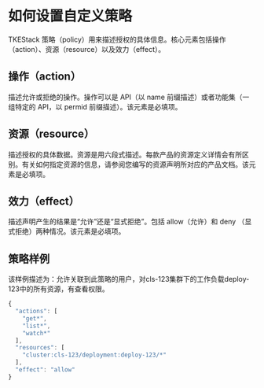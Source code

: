 # 如何设置自定义策略

TKEStack 策略（policy）用来描述授权的具体信息。核心元素包括操作（action）、资源（resource）以及效力（effect）。

## 操作（action）

描述允许或拒绝的操作。操作可以是 API（以 name 前缀描述）或者功能集（一组特定的 API，以 permid 前缀描述）。该元素是必填项。

## 资源（resource）

描述授权的具体数据。资源是用六段式描述。每款产品的资源定义详情会有所区别。有关如何指定资源的信息，请参阅您编写的资源声明所对应的产品文档。该元素是必填项。

## 效力（effect）

描述声明产生的结果是“允许”还是“显式拒绝”。包括 allow（允许）和 deny （显式拒绝）两种情况。该元素是必填项。

## 策略样例

该样例描述为：允许关联到此策略的用户，对cls-123集群下的工作负载deploy-123中的所有资源，有查看权限。

```javascript
{
  "actions": [
    "get*",
    "list*",
    "watch*"
  ],
  "resources": [
    "cluster:cls-123/deployment:deploy-123/*"
  ],
  "effect": "allow"
}
```

